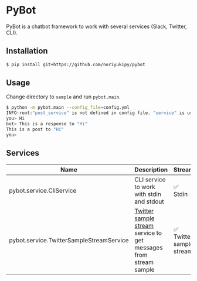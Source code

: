 # PyBot

PyBot is a chatbot framework to work with several services (Slack, Twitter, CLI).

## Installation

```sh
$ pip install git+https://github.com/noriyukipy/pybot
```

## Usage

Change directory to `sample` and run `pybot.main`.

```sh
$ python -m pybot.main --config_file=config.yml
INFO:root:"post_service" is not defined in config file. "service" is used for "post_service" instead.
you> Hi
bot> This is a response to "Hi"
This is a post to "Hi"
you>
```

## Services

| Name | Description | Stream | Post |
| --- | --- | --- | --- |
| pybot.service.CliService | CLI service to work with stdin and stdout | :white_check_mark: Stdin | :white_check_mark: Stdout |
| pybot.service.TwitterSampleStreamService | [Twitter sample stream](https://developer.twitter.com/en/docs/tweets/sample-realtime/overview/get_statuses_sample) service to get messages from stream sample | :white_check_mark: Twitter sample stream | :x: Not implemented |